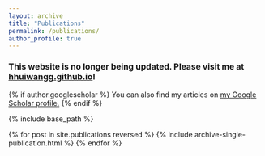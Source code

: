 ```yaml
---
layout: archive
title: "Publications"
permalink: /publications/
author_profile: true
---
```


### This website is no longer being updated. Please visit me at [hhuiwangg.github.io](https://hhuiwangg.github.io/)!

{% if author.googlescholar %}
  You can also find my articles on <u><a href="{{author.googlescholar}}">my Google Scholar profile</a>.</u>
{% endif %}

{% include base_path %}

{% for post in site.publications reversed %}
  {% include archive-single-publication.html %}
{% endfor %}
